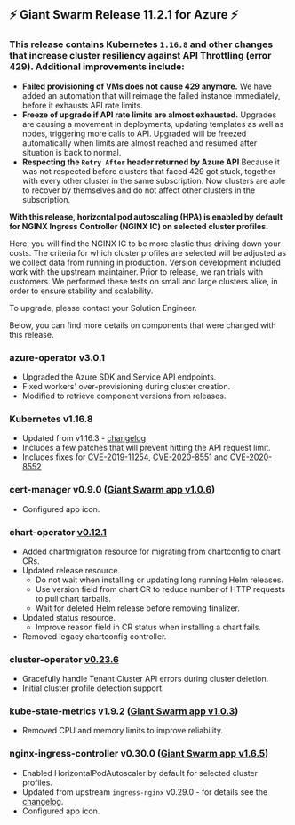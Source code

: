## :zap: Giant Swarm Release 11.2.1 for Azure :zap:

### This release contains Kubernetes ```1.16.8``` and other changes that increase cluster resiliency against API Throttling (error 429). Additional improvements include:
- **Failed provisioning of VMs does not cause 429 anymore.**  We have added an automation that will reimage the failed instance immediately, before it exhausts API rate limits.
- **Freeze of upgrade if API rate limits are almost exhausted.** Upgrades are causing a movement in deployments, updating templates as well as nodes, triggering more calls to API. Upgraded will be freezed automatically when limits are almost reached and resumed after situation is back to normal.
- **Respecting the ```Retry After``` header returned by Azure API** Because it was not respected before clusters that faced 429 got stuck, together with every other cluster in the same subscription. Now clusters are able to recover by themselves and do not affect other clusters in the subscription.


**With this release, horizontal pod autoscaling (HPA) is enabled by default for NGINX Ingress Controller (NGINX IC) on selected cluster profiles.**

Here, you will find the NGINX IC to be more elastic thus driving down your costs. The criteria for which cluster profiles are selected will be adjusted as we collect data from running in production.
Version development included work with the upstream maintainer. Prior to release, we ran trials with customers. We performed these tests on small and large clusters alike, in order to ensure stability and scalability.

To upgrade, please contact your Solution Engineer.

Below, you can find more details on components that were changed with this release.

### azure-operator v3.0.1

- Upgraded the Azure SDK and Service API endpoints.
- Fixed workers' over-provisioning during cluster creation.
- Modified to retrieve component versions from releases.

### Kubernetes v1.16.8

- Updated from v1.16.3 - [changelog](https://github.com/kubernetes/kubernetes/blob/master/CHANGELOG/CHANGELOG-1.16.md#changelog-since-v1167)
- Includes a few patches that will prevent hitting the API request limit.
- Includes fixes for [CVE-2019-11254](https://github.com/kubernetes/kubernetes/issues/89535), [CVE-2020-8551](https://github.com/kubernetes/kubernetes/issues/89377) and [CVE-2020-8552](https://github.com/kubernetes/kubernetes/issues/89378)

### cert-manager v0.9.0 ([Giant Swarm app v1.0.6](https://github.com/giantswarm/cert-manager-app/blob/master/CHANGELOG.md#v106-2020-02-28))

- Configured app icon.

### chart-operator [v0.12.1](https://github.com/giantswarm/chart-operator/releases/tag/v0.12.1)

- Added chartmigration resource for migrating from chartconfig to chart CRs.
- Updated release resource.
  - Do not wait when installing or updating long running Helm releases.
  - Use version field from chart CR to reduce number of HTTP requests to pull chart tarballs.
  - Wait for deleted Helm release before removing finalizer.
- Updated status resource.
  - Improve reason field in CR status when installing a chart fails.
- Removed legacy chartconfig controller.

### cluster-operator [v0.23.6](https://github.com/giantswarm/cluster-operator/releases/tag/v0.23.6)

- Gracefully handle Tenant Cluster API errors during cluster deletion.
- Initial cluster profile detection support.

### kube-state-metrics v1.9.2 ([Giant Swarm app v1.0.3](https://github.com/giantswarm/kube-state-metrics-app/blob/master/CHANGELOG.md#v103))

- Removed CPU and memory limits to improve reliability.

### nginx-ingress-controller v0.30.0 ([Giant Swarm app v1.6.5](https://github.com/giantswarm/nginx-ingress-controller-app/blob/master/CHANGELOG.md#v165-2020-03-23))

- Enabled HorizontalPodAutoscaler by default for selected cluster profiles.
- Updated from upstream `ingress-nginx` v0.29.0 - for details see the [changelog](https://github.com/kubernetes/ingress-nginx/releases/tag/nginx-0.30.0).
- Configured app icon.
